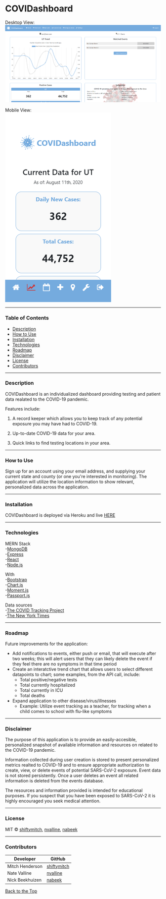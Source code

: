 # COVIDashboard

Desktop View:\
![covidashboard-screenshot](./client/public/img/LiveApp_ScreenShot.png)

Mobile View:\
![mobile-view](./client/public/img/LiveApp_ScreenShot_Mobile.png)

---

### Table of Contents

- [Description](#description)
- [How to Use](#how-to-use)
- [Installation](#installation)
- [Technologies](#technologies)
- [Roadmap](#roadmap)
- [Disclaimer](#disclaimer)
- [License](#license)
- [Contributors](#contributors)

---

### Description

COVIDashboard is an individualized dashboard providing testing and patient data realated to the COVID-19 pandemic.

Features include:

1. A record keeper which allows you to keep track of any potential exposure you may have had to COVID-19.

2. Up-to-date COVID-19 data for your area.

3. Quick links to find testing locations in your area.

---

### How to Use

Sign up for an account using your email address, and supplying your current state and county (or one you're interested in monitoring). The application will utilize the location information to show relevant, personalized data across the application.

---

### Installation

COVIDashboard is deployed via Heroku and live [HERE](https://uu-covidashboard.herokuapp.com/)

---

### Technologies

MERN Stack\
-[MongoDB](https://www.mysql.com/)\
-[Express](https://expressjs.com/)\
-[React](https://reactjs.org/)\
-[Node.js](https://nodejs.org/en/)

With\
-[Bootstrap](https://getbootstrap.com/)\
-[Chart.js](https://www.chartjs.org/)\
-[Moment.js](https://momentjs.com/)\
-[Passport.js](http://www.passportjs.org/)

Data sources\
-[The COVID Tracking Project](https://covidtracking.com/data)\
-[The New York Times](https://github.com/nytimes/covid-19-data)

---

### Roadmap

Future improvements for the application:

- Add notifications to events, either push or email, that will execute after two weeks; this will alert users that they can likely delete the event if they feel there are no symptoms in that time period
- Create an interatctive trend chart that allows users to select different datapoints to chart; some examples, from the API call, include:
  - Total positive/negative tests
  - Total currently hospitalized
  - Total currently in ICU
  - Total deaths
- Expand application to other disease/virus/illnesses
  - Example: Utilize event tracking as a teacher, for tracking when a child comes to school with flu-like symptoms

---

### Disclaimer

The purpose of this application is to provide an easily-accesible, personalized snapshot of available information and resources on related to the COVID-19 pandemic.

Information collected during user creation is stored to present personalized metrics realted to COVID-19 and to ensure appropriate authorization to create, view, or delete events of potential SARS-CoV-2 exposure. Event data is not stored persistently. Once a user deletes an event all related information is deleted from the events database.

The resources and information provided is intended for educational purposes. If you suspect that you have been exposed to SARS-CoV-2 it is highly encouraged you seek medical attention.

---

### License

MIT © [shiftymitch](https://github.com/shiftymitch), [nvalline](https://github.com/nvalline), [nabeek](https://github.com/nabeek)

---

### Contributors

| Developer       | GitHub                                        |
| --------------- | --------------------------------------------- |
| Mitch Henderson | [shiftymitch](https://github.com/shiftymitch) |
| Nate Valline    | [nvalline](https://github.com/nvalline)       |
| Nick Beekhuizen | [nabeek](https://github.com/nabeek)           |

[Back to the Top](#project-name)
